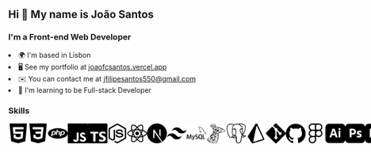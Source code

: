 <h2>Hi 👋 My name is João Santos</h2>

<h3>I'm a Front-end Web Developer</h3>

<li>🌍 I'm based in Lisbon</li>
<li>
    🖥️ See my portfolio at
    <a href="http://joaofcsantos.vercel.app/">joaofcsantos.vercel.app</a>
</li>
<li>
    ✉️ You can contact me at
    <a href="mailto:jfilipesantos550@gmail.com">jfilipesantos550@gmail.com</a>
</li>
<li>🧠 I'm learning to be Full-stack Developer</li>

<h3>Skills</h3>

<div style="display: flex">
    <img src="./images/Developer/HTML5.svg" width="40" />
    <img src="./images/Developer/CSS3.svg" width="40" />
    <img src="./images/Developer/PHP.svg" width="40" />
    <img src="./images/Developer/Javascript.svg" width="40" />
    <img src="./images/Developer/Typescript.svg" width="40" />
    <img src="./images/Developer/NodeJS.svg" width="40" />
    <img src="./images/Developer/React.svg" width="40" />
    <img src="./images/Developer/NextJS.svg" width="40" />
    <img src="./images/Developer/TailwindCSS.svg" width="40" />
    <img src="./images/Developer/MySQL.svg" width="40" />
    <img src="./images/Developer/SQLServer.svg" width="40" />
    <img src="./images/Developer/PostgreSQL.svg" width="40" />
    <img src="./images/Developer/Prisma.svg" width="40" />
    <img src="./images/Developer/Git.svg" width="40" />
    <img src="./images/Developer/Github.svg" width="40" />
    <img src="./images/Designer/Figma.svg" width="40" />
    <img src="./images/Designer/Illustrator.svg" width="40" />
    <img src="./images/Designer/Photoshop.svg" width="40" />
    <img src="./images/Designer/PremierePro.svg" width="40" />
    <img src="./images/Other/VSCode.svg" width="40" />
</div>
